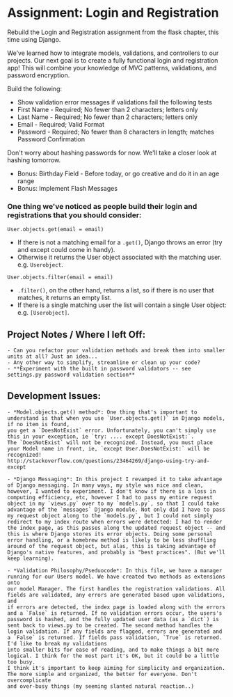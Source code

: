 # Assignment: Login and Registration
Rebuild the Login and Registration assignment from the flask chapter, this time using Django.

We’ve learned how to integrate models, validations, and controllers to our projects. Our next goal is to create a fully functional login and registration app! This will combine your knowledge of MVC patterns, validations, and password encryption.


Build the following:
+ Show validation error messages if validations fail the following tests
+ First Name - Required; No fewer than 2 characters; letters only
+ Last Name - Required; No fewer than 2 characters; letters only
+ Email - Required; Valid Format
+ Password - Required; No fewer than 8 characters in length; matches Password Confirmation

Don't worry about hashing passwords for now. We'll take a closer look at hashing tomorrow.

+ Bonus: Birthday Field - Before today, or go creative and do it in an age range
+ Bonus: Implement Flash Messages

### One thing we've noticed as people build their login and registrations that you should consider:

`User.objects.get(email = email)`
- If there is not a matching email for a `.get()`, Django throws an error (try and except could come in handy).
- Otherwise it returns the User object associated with the matching user. e.g. `Userobject`.

`User.objects.filter(email = email)`
- `.filter()`, on the other hand, returns a list, so if there is no user that matches, it returns an empty list.  
- If there is a single matching user the list will contain a single User object: e.g. `[Userobject]`.


## Project Notes / Where I left Off:
    - Can you refactor your validation methods and break them into smaller units at all? Just an idea...
    - Any other way to simplify, streamline or clean up your code?
    - **Experiment with the built in password validators -- see settings.py password validation section**

## Development Issues:
    - *Model.objects.get() method*: One thing that's important to understand is that when you use `User.objects.get()` in Django models, if no item is found,
    you get a `DoesNotExist` error. Unfortunately, you can't simply use this in your exception, ie `try: .... except DoesNotExist:`.
    The `DoesNotExist` will not be recognized. Instead, you must place your Model name in front, ie, `except User.DoesNotExist:` will be recognized!
    http://stackoverflow.com/questions/23464269/django-using-try-and-except

    - *Django Messaging*: In this project I revamped it to take advantage of Django messaging. In many ways, my style was nice and clean,
    however, I wanted to experiment. I don't know if there is a loss in computing efficiency, etc, however I had to pass my entire request
    object in my `views.py` over to my `models.py`, so that I could take advantage of the `messages` Django module. Not only did I have to pass
    my request object along to the `models.py`, but I could not simply redirect to my index route when errors were detected: I had to render
    the index page, as this passes along the updated request object -- and this is where Django stores its error objects. Doing some personal
    error handling, or a homebrew method is likely to be less shuffling around of the request object, but alas, this is taking advantage of
    Django's native features, and probably is "best practices". (But we'll keep learning).

    - *Validation Philosophy/Pseduocode*: In this file, we have a manager running for our Users model. We have created two methods as extensions onto
    our model Manager. The first handles the registration validations. All fields are validated, any errors are generated based upon validations, and
    if errors are detected, the index page is loaded along with the errors and a `False` is returned. If no validation errors occur, the users's password is hashed, and the fully updated user data (as a `dict`) is sent back to views.py to be created. The second method handles the login validation. If any fields are flagged, errors are generated and a `False` is returned. If fields pass validation, `True` is returned. I'd like to break my validations
    into smaller bits for ease of reading, and to make things a bit more logical. I think for the most part it's OK, but it could be a little too busy.
    I think it's important to keep aiming for simplicity and organization. The more simple and organized, the better for everyone. Don't overcomplicate
    and over-busy things (my seeming slanted natural reaction..)

